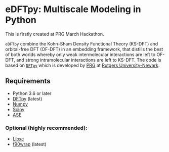 # eDFTpy: Multiscale Modeling in Python
This is firstly created at PRG March Hackathon.

`eDFTpy` combine the Kohn-Sham Density Functional Theory (KS-DFT) and orbital-free DFT (OF-DFT) in an embedding framework, that distills the best of both worlds whereby only weak intermolecular interactions are left to OF-DFT, and strong intramolecular interactions are left to KS-DFT. The code is based on [`DFTpy`](http://dftpy.rutgers.edu) which is developed by [PRG](https://sites.rutgers.edu/prg/) at [Rutgers University-Newark](http://sasn.rutgers.edu).

## Requirements
 - Python 3.6 or later
 - [DFTpy](https://gitlab.com/pavanello-research-group/dftpy) (latest)
 - [Numpy](https://numpy.org/doc/stable)
 - [Scipy](https://docs.scipy.org/doc/scipy/reference)
 - [ASE](http://wiki.fysik.dtu.dk/ase)

### Optional (highly recommended):
 - [Libxc](https://gitlab.com/libxc/libxc)
 - [f90wrap](https://github.com/jameskermode/f90wrap) (latest)
